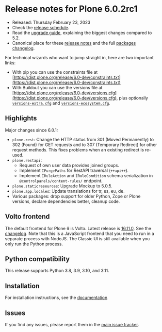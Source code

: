 # Release notes for Plone 6.0.2rc1

* Released: Thursday February 23, 2023
* Check the [release schedule](https://plone.org/download/release-schedule).
* Read the [upgrade guide](https://6.docs.plone.org/upgrade/index.html), explaining the biggest changes compared to 5.2.
* Canonical place for these [release notes](https://dist.plone.org/release/6.0-dev/RELEASE-NOTES.md) and the full [packages changelog](https://dist.plone.org/release/6.0-dev/changelog.txt).

For technical wizards who want to jump straight in, here are two important links:

* With pip you can use the constraints file at [https://dist.plone.org/release/6.0-dev/constraints.txt](https://dist.plone.org/release/6.0-dev/constraints.txt)
* With Buildout you can use the versions file at [https://dist.plone.org/release/6.0-dev/versions.cfg](https://dist.plone.org/release/6.0-dev/versions.cfg), plus optionally [`versions-extra.cfg`](https://dist.plone.org/release/6.0-dev/versions-extra.cfg) and [`versions-ecosystem.cfg`](https://dist.plone.org/release/6.0-dev/versions-ecosystem.cfg).


## Highlights

Major changes since 6.0.1:

* `plone.rest`: Change the HTTP status from 301 (Moved Permanently) to 302 (Found) for GET requests and to 307 (Temporary Redirect) for other request methods.  This fixes problems when an existing redirect is re-used.
* `plone.restapi`:
  * Request of own user data provides joined groups.
  * Implement `IPurgePaths` for RestAPI traversal (`++api++`).
  * Implement `IRuleAction` and `IRuleCondition` schema serialization in `@controlpanels/content-rules/` endpoint.
* `plone.staticresources`: Upgrade Mockup to 5.0.5.
* `plone.app.locales`: Update translations for tr, es, eu, de.
* Various packages: drop support for older Python, Zope or Plone versions, declare dependencies better, cleanup code.


## Volto frontend

The default frontend for Plone 6 is Volto. Latest release is [16.11.0](https://www.npmjs.com/package/@plone/volto/v/16.11.0).  See the [changelog](https://github.com/plone/volto/blob/16.11.0/CHANGELOG.md).
Note that this is a JavaScript frontend that you need to run in a separate process with NodeJS.
The Classic UI is still available when you only run the Python process.


## Python compatibility

This release supports Python 3.8, 3.9, 3.10, and 3.11.


## Installation

For installation instructions, see the [documentation](https://6.docs.plone.org/install/index.html).


## Issues

If you find any issues, please report them in the [main issue tracker](https://github.com/plone/Products.CMFPlone/issues).
